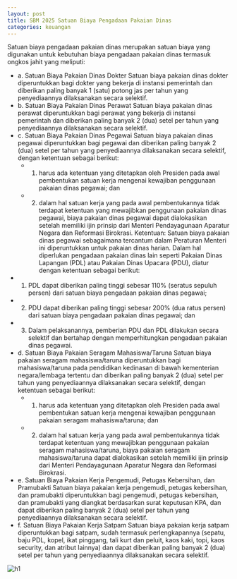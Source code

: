 ```yaml
---
layout: post
title: SBM 2025 Satuan Biaya Pengadaan Pakaian Dinas
categories: keuangan
---
```


Satuan biaya pengadaan pakaian dinas merupakan satuan biaya yang digunakan untuk kebutuhan biaya pengadaan pakaian dinas termasuk ongkos jahit yang meliputi:
- a. Satuan Biaya Pakaian Dinas Dokter
Satuan biaya pakaian dinas dokter diperuntukkan bagi dokter yang bekerja di instansi pemerintah dan diberikan paling banyak 1 (satu) potong jas per tahun yang penyediaannya dilaksanakan secara selektif.
- b. Satuan Biaya Pakaian Dinas Perawat
Satuan biaya pakaian dinas perawat diperuntukkan bagi perawat yang bekerja di instansi pemerintah dan diberikan paling banyak 2 (dua) setel per tahun yang penyediaannya dilaksanakan secara selektif.
- c. Satuan Biaya Pakaian Dinas Pegawai
Satuan biaya pakaian dinas pegawai diperuntukkan bagi pegawai dan diberikan paling banyak 2 (dua) setel per tahun yang penyediaannya dilaksanakan secara selektif, dengan ketentuan sebagai berikut:
    - 1) harus ada ketentuan yang ditetapkan oleh Presiden pada awal pembentukan satuan kerja mengenai kewajiban penggunaan pakaian dinas pegawai; dan
    - 2) dalam hal satuan kerja yang pada awal pembentukannya tidak terdapat ketentuan yang mewajibkan penggunaan pakaian dinas pegawai, biaya pakaian dinas pegawai dapat dialokasikan setelah memiliki ijin prinsip dari Menteri Pendayagunaan Aparatur Negara dan Reformasi Birokrasi.
Ketentuan:
Satuan biaya pakaian dinas pegawai sebagaimana tercantum dalam Peraturan Menteri ini diperuntukkan untuk pakaian dinas harian. Dalam hal diperlukan pengadaan pakaian dinas lain seperti Pakaian Dinas Lapangan (PDL) atau Pakaian Dinas Upacara (PDU), diatur dengan ketentuan sebagai berikut:
- 1) PDL dapat diberikan paling tinggi sebesar 110% (seratus sepuluh persen) dari satuan biaya pengadaan pakaian dinas pegawai;
- 2) PDU dapat diberikan paling tinggi sebesar 200% (dua ratus persen) dari satuan biaya pengadaan pakaian dinas pegawai; dan
- 3) Dalam pelaksanannya, pemberian PDU dan PDL dilakukan secara selektif dan bertahap dengan memperhitungkan pengadaan pakaian dinas pegawai.
- d. Satuan Biaya Pakaian Seragam Mahasiswa/Taruna
Satuan biaya pakaian seragam mahasiswa/taruna diperuntukkan bagi mahasiswa/taruna pada pendidikan kedinasan di bawah kementerian negara/lembaga tertentu dan diberikan paling banyak 2 (dua) setel per tahun yang penyediaannya dilaksanakan secara selektif, dengan ketentuan sebagai berikut:
    - 1) harus ada ketentuan yang ditetapkan oleh Presiden pada awal pembentukan satuan kerja mengenai kewajiban penggunaan pakaian seragam mahasiswa/taruna; dan
    - 2) dalam hal satuan kerja yang pada awal pembentukannya tidak terdapat ketentuan yang mewajibkan penggunaan pakaian seragam mahasiswa/taruna, biaya pakaian seragam mahasiswa/taruna dapat dialokasikan setelah memiliki ijin prinsip dari Menteri Pendayagunaan Aparatur Negara dan Reformasi Birokrasi.
- e. Satuan Biaya Pakaian Kerja Pengemudi, Petugas Kebersihan, dan Pramubakti
Satuan biaya pakaian kerja pengemudi, petugas kebersihan, dan pramubakti diperuntukkan bagi pengemudi, petugas kebersihan, dan pramubakti yang diangkat berdasarkan surat keputusan KPA, dan dapat diberikan paling banyak 2 (dua) setel per tahun yang penyediaannya dilaksanakan secara selektif.
- f. Satuan Biaya Pakaian Kerja Satpam
Satuan biaya pakaian kerja satpam diperuntukkan bagi satpam, sudah termasuk perlengkapannya (sepatu, baju PDL, kopel, ikat pinggang, tali kurt dan peluit, kaos kaki, topi, kaos security, dan atribut lainnya) dan dapat diberikan paling banyak 2 (dua) setel per tahun yang penyediaannya dilaksanakan secara selektif.

![h1](https://blogger.googleusercontent.com/img/b/R29vZ2xl/AVvXsEgHrsDzyZvlve9025Wj4EJZ72OzUO_llaIVnVPaGC2RlAeeCxTIJZrxFpbFQRQEUFbx9WHYyaafIg4fAXQ20mZGlqyZE7SAtMBji8Fq64qhk042yJhsSvGZ-etVBQKtv3n2qAjKvPDW-I1ZF5dmfqRi_HT3-YOuYkBWJyujudBkTaFDCQ/s1600/SBM_2025_Page_038.jpg)